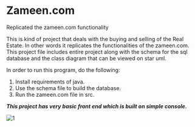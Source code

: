 # Zameen.com
Replicated the zameen.com functionality

This is kind of project that deals with the buying and selling of the Real Estate. In other words it replicates the functionalities of the zameen.com. 
This project file includes entire project along with the schema for the sql database and the class diagram that can be viewed on star uml. 

In order to run this program, do the following:
  1. Install requirements of java.
  2. Use the schema file to build the database.
  3. Run the  zameen.com file in src. 

***This project has very basic front end which is built on simple console.***

![1](https://user-images.githubusercontent.com/46806903/121864791-b84d9980-cd16-11eb-97c0-d0a1e040d4b6.PNG)
